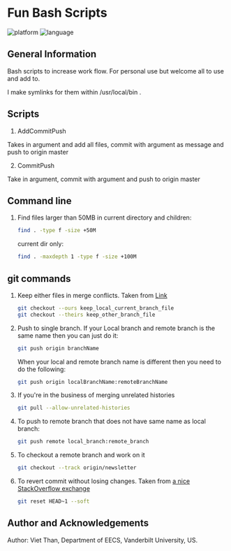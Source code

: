 # Fun Bash Scripts
<p align="left">
	<img src="https://img.shields.io/badge/platform-ubuntu-blueviolet?style=for-the-badge"
			 alt="platform">
	<img src="https://img.shields.io/badge/language-bash-blue?style=for-the-badge"
			 alt="language">
</p>

## General Information
Bash scripts to increase work flow. For personal use but welcome all to use and add to.

I make symlinks for them within /usr/local/bin .

## Scripts

1. AddCommitPush

Takes in argument and add all files, commit with argument as message and push to origin master

2. CommitPush

Take in argument, commit with argument and push to origin master

## Command line
1. Find files larger than 50MB in current directory and children:
   ```bash
   find . -type f -size +50M
   ```
   current dir only:
   ```bash
   find . -maxdepth 1 -type f -size +100M
   ```

## git commands

1. Keep either files in merge conflicts. Taken from <a href="http://gitready.com/advanced/2009/02/25/keep-either-file-in-merge-conflicts.html">Link</a>
   ```bash
   git checkout --ours keep_local_current_branch_file
   git checkout --theirs keep_other_branch_file
   ```
2. Push to single branch. If your Local branch and remote branch is the same name then you can just do it:
   ```bash
   git push origin branchName
   ```
   When your local and remote branch name is different then you need to do the following:
   ```bash
   git push origin localBranchName:remoteBranchName
   ```

3. If you're in the business of merging unrelated histories
   ```bash
   git pull --allow-unrelated-histories
   ```

4. To push to remote branch that does not have same name as local branch:
   ```bash
   git push remote local_branch:remote_branch
   ```
   
5. To checkout a remote branch and work on it
   ```bash
   git checkout --track origin/newsletter
   ```
   
6. To revert commit without losing changes. Taken from <a href="https://stackoverflow.com/questions/19859486/how-to-un-commit-last-un-pushed-git-commit-without-losing-the-changes">a nice StackOverflow exchange</a>
   ```bash
   git reset HEAD~1 --soft  
   ```

## Author and Acknowledgements
Author: Viet Than, Department of EECS, Vanderbilt University, US.<br>
